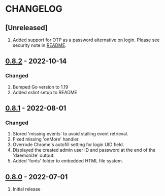 # CHANGELOG

## [Unreleased]

1. Added support for OTP as a password alternative on login. Please see security 
   note in [README](https://github.com/uhppoted/uhppoted-httpd#notes).

## [0.8.2](https://github.com/uhppoted/uhppoted-httpd/releases/tag/v0.8.2) - 2022-10-14

### Changed
1. Bumped Go version to 1.19
2. Added _eslint_ setup to README


## [0.8.1](https://github.com/uhppoted/uhppoted-httpd/releases/tag/v0.8.1) - 2022-08-01

### Changed
1. Stored 'missing events' to avoid stalling event retrieval.
2. Fixed missing 'onMore' handler.
3. Overrode Chrome's autofill setting for login UID field.
4. Displayed the created admin user ID and password at the end of the 'daemonize' output.
5. Added 'fonts' folder to embedded HTML file system.


## [0.8.0](https://github.com/uhppoted/uhppoted-httpd/releases/tag/v0.8.0) - 2022-07-01

1. Initial release

